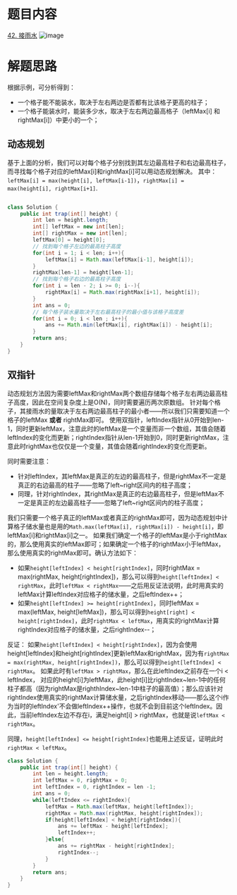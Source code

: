 # 题目内容
[42. 接雨水](https://leetcode.cn/problems/trapping-rain-water/description/)
![image](https://github.com/user-attachments/assets/7d2d6d3c-6ce8-4d79-bc6e-613328157d61)

# 解题思路
根据示例，可分析得到：
+ 一个格子能不能装水，取决于左右两边是否都有比该格子更高的柱子；
+ 一个格子能装水时，能装多少水，取决于左右两边最高格子（leftMax[i] 和rightMax[i]）中更小的一个；

## 动态规划
基于上面的分析，我们可以对每个格子分别找到其左边最高柱子和右边最高柱子，而寻找每个格子对应的leftMax[i]和rightMax[i]可以用动态规划解决。
其中： `leftMax[i] = max(height[i], leftMax[i-1])`，`rightMax[i] = max(height[i], rightMax[i+1]`.
```java

class Solution {
    public int trap(int[] height) {
        int len = height.length;
        int[] leftMax = new int[len];
        int[] rightMax = new int[len];
        leftMax[0] = height[0];
        // 找到每个格子左边的最高柱子高度
        for(int i = 1; i < len; i++){
            leftMax[i] = Math.max(leftMax[i-1], height[i]);
        }
        rightMax[len-1] = height[len-1];
        // 找到每个格子右边的最高柱子高度
        for(int i = len - 2; i >= 0; i--){
            rightMax[i] = Math.max(rightMax[i+1], height[i]);
        }
        int ans = 0;
        // 每个格子装水量取决于左右最高柱子的最小值与该格子高度差
        for(int i = 0; i < len ; i++){
            ans += Math.min(leftMax[i], rightMax[i]) - height[i];
        }
        return ans;
    }
}
```

## 双指针
动态规划方法因为需要leftMax和rightMax两个数组存储每个格子左右两边最高柱子高度，因此在空间复杂度上是O(N)，同时需要遍历两次原数组。 
针对每个格子，其接雨水的量取决于左右两边最高柱子的最小者——所以我们只需要知道一个格子的leftMax **或者** rightMax即可。 使用双指针，leftIndex指针从0开始到len-1，同时更新leftMax，注意此时的leftMax是一个变量而非一个数组，其值会随着leftIndex的变化而更新；rightIndex指针从len-1开始到0，同时更新rightMax，注意此时rightMax也仅仅是一个变量，其值会随着rightIndex的变化而更新。

同时需要注意：
+ 针对leftIndex，其leftMax是真正的左边的最高柱子，但是rightMax不一定是真正的右边最高的柱子——忽略了left\~right区间内的柱子高度；
+ 同理，针对rightIndex，其rightMax是真正的右边最高柱子，但是leftMax不一定是真正的左边最高柱子——忽略了left\~right区间内的柱子高度；

我们只需要一个格子真正的leftMax或者真正的rightMax即可，因为动态规划中计算格子储水量也是用的`Math.max(leftMax[i], rightMax[i]) - height[i]`，即leftMax[i]和rightMax[i]之一。 如果我们确定一个格子的leftMax是小于rightMax的，那么使用真实的leftMax即可；如果确定一个格子的rightMax小于leftMax，那么使用真实的rightMax即可。确认方法如下：
+ 如果`height[leftIndex] < height[rightIndex]`，同时rightMax = max(rightMax, height[rightIndex])，那么可以得到`height[leftIndex] < rightMax`，此时`leftMax < rightMax`——之后用反证法说明，此时用真实的leftMax计算leftIndex对应格子的储水量，之后leftIndex++；
+ 如果`height[leftIndex] >= height[rightIndex]`，同时leftMax = max(leftMax, height[leftMax])，那么可以得到`height[right] < height[rightIndex]`，此时`rightMax < leftMax`，用真实的rightMax计算rightIndex对应格子的储水量，之后rightIndex--；

反证：
如果`height[leftIndex] < height[rightIndex]`，因为会使用height[leftIndex]和height[rightIndex]更新leftMax和rightMax，因为有`rightMax = max(rightMax, height[rightIndex])`，那么可以得到`height[leftIndex] < rightMax`。 如果此时有`leftMax > rightMax`，那么在此leftIndex之前存在一个i < leftIndex， 对应的height[i]为leftMax，此height[i]比rightIndex\~len-1中的任何柱子都高（因为rightMax是righthIndex\~len-1中柱子的最高值）；那么应该针对rightIndex使用真实的rightMax计算储水量，之后rightIndex移动——那么这个i作为当时的leftIndex'不会做leftIndex++操作，也就不会到目前这个leftIndex。因此，当前leftIndex左边不存在i，满足height[i] > rightMax，也就是说`leftMax < rightMax`。

同理，`height[leftIndex] <= height[rightIndex]`也能用上述反证，证明此时`rightMax < leftMax`。

```java
class Solution {
    public int trap(int[] height) {
        int len = height.length;
        int leftMax = 0, rightMax = 0;
        int leftIndex = 0, rightIndex = len -1;
        int ans = 0;
        while(leftIndex <= rightIndex){
            leftMax = Math.max(leftMax, height[leftIndex]);
            rightMax = Math.max(rightMax, height[rightIndex]);
            if(height[leftIndex] < height[rightIndex]){
                ans += leftMax - height[leftIndex];
                leftIndex++;
            }else{
                ans += rightMax - height[rightIndex];
                rightIndex--;
            }
        }
        return ans;
    }
}
```

